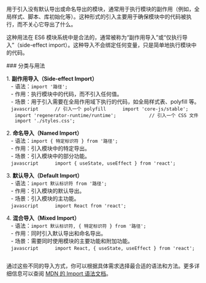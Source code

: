 用于引入没有默认导出或命名导出的模块，通常用于执行模块的副作用（例如，全局样式、脚本、库初始化等）。这种形式的引入主要用于确保模块中的代码被执行，而不关心它导出了什么。  
  
这种用法在 ES6 模块系统中是合法的，通常被称为“副作用导入”或“仅执行导入”（side-effect import）。这种导入不会绑定任何变量，只是简单地执行模块中的代码。  
  
### 分类与用法  
  
1. **副作用导入（Side-effect Import）**  
   - 语法：`import '路径';`  
   - 作用：执行模块中的代码，而不引入任何值。  
   - 场景：用于引入需要在全局作用域下执行的代码，如全局样式表、polyfill 等。  
   ```javascript  
   // 引入一个 polyfill  
   import 'core-js/stable';  
   import 'regenerator-runtime/runtime';  
     
   // 引入一个 CSS 文件  
   import './styles.css';  
   ```  
  
2. **命名导入（Named Import）**  
   - 语法：`import { 特定标识符 } from '路径';`  
   - 作用：引入模块中的特定导出。  
   - 场景：引入模块中的部分功能。  
   ```javascript  
   import { useState, useEffect } from 'react';  
   ```  
  
3. **默认导入（Default Import）**  
   - 语法：`import 默认标识符 from '路径';`  
   - 作用：引入模块的默认导出。  
   - 场景：引入模块的主功能。  
   ```javascript  
   import React from 'react';  
   ```  
  
4. **混合导入（Mixed Import）**  
   - 语法：`import 默认标识符, { 特定标识符 } from '路径';`  
   - 作用：同时引入默认导出和命名导出。  
   - 场景：需要同时使用模块的主要功能和附加功能。  
   ```javascript  
   import React, { useState, useEffect } from 'react';  
   ```  
  
通过这些不同的导入方式，你可以根据具体需求选择最合适的语法和方法。更多详细信息可以查阅 [MDN 的 Import 语法文档](https://developer.mozilla.org/zh-CN/docs/Web/JavaScript/Reference/Statements/import)。